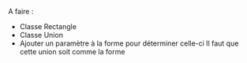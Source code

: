 A faire : 
- Classe Rectangle
- Classe Union
- Ajouter un paramètre à la forme pour déterminer celle-ci
Il faut que cette union soit comme la forme 
